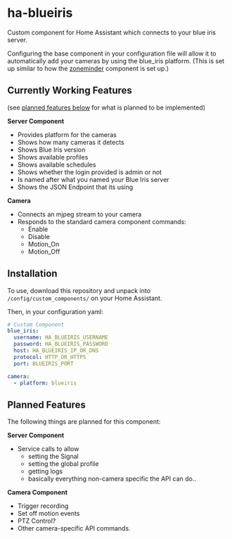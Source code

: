 # ha-blueiris

Custom component for Home Assistant which connects to your blue iris server.

Configuring the base component in your configuration file will allow it to automatically add your cameras by using the blue_iris platform. (This is set up similar to how the [zoneminder](https://www.home-assistant.io/components/zoneminder/) component is set up.)

## Currently Working Features
(see [planned features below](#planned-features) for what is planned to be implemented)

**Server Component**
- Provides platform for the cameras
- Shows how many cameras it detects
- Shows Blue Iris version
- Shows available profiles
- Shows available schedules
- Shows whether the login provided is admin or not
- Is named after what you named your Blue Iris server
- Shows the JSON Endpoint that its using

**Camera**
- Connects an mjpeg stream to your camera
- Responds to the standard camera component commands:
  - Enable
  - Disable
  - Motion_On
  - Motion_Off

## Installation

To use, download this repository and unpack into `/config/custom_components/` on your Home Assistant.

Then, in your configuration yaml:

```yaml
# Custom Component
blue_iris:
  username: HA_BLUEIRIS_USERNAME
  password: HA_BLUEIRIS_PASSWORD
  host: HA_BLUEIRIS_IP_OR_DNS
  protocol: HTTP_OR_HTTPS
  port: BLUEIRIS_PORT

camera:
  - platform: blueiris
```

## Planned Features
The following things are planned for this component:

**Server Component**
- Service calls to allow
  - setting the Signal
  - setting the global profile
  - getting logs
  - basically everything non-camera specific the API can do..

**Camera Component**
- Trigger recording
- Set off motion events
- PTZ Control?
- Other camera-specific API commands.
